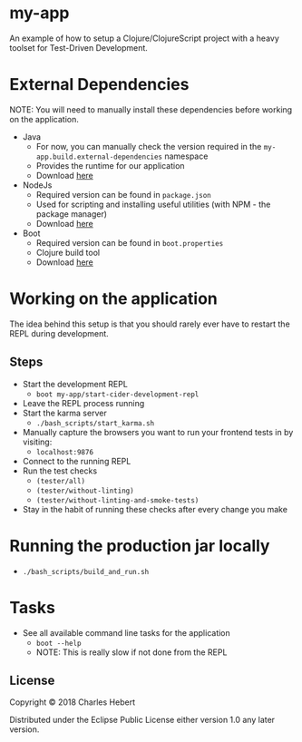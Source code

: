 # my-app

An example of how to setup a Clojure/ClojureScript project with a heavy toolset
for Test-Driven Development.

# External Dependencies
NOTE: You will need to manually install these dependencies before working on the
application.

- Java
    - For now, you can manually check the version required in the
    `my-app.build.external-dependencies` namespace
    - Provides the runtime for our application
    - Download [here](http://www.oracle.com/technetwork/java/javase/downloads/java-archive-javase8-2177648.html)
- NodeJs
    - Required version can be found in `package.json`
    - Used for scripting and installing useful utilities (with NPM - the package
    manager)
    - Download [here](https://nodejs.org/en/download/releases/)
- Boot
    - Required version can be found in `boot.properties`
    - Clojure build tool
    - Download [here](https://github.com/boot-clj/boot#install)

# Working on the application
The idea behind this setup is that you should rarely ever have to restart the
REPL during development.

## Steps
- Start the development REPL
    - `boot my-app/start-cider-development-repl`
- Leave the REPL process running
- Start the karma server
    - `./bash_scripts/start_karma.sh`
- Manually capture the browsers you want to run your frontend tests in by
visiting:
    - `localhost:9876`
- Connect to the running REPL
- Run the test checks
    - `(tester/all)`
    - `(tester/without-linting)`
    - `(tester/without-linting-and-smoke-tests)`
- Stay in the habit of running these checks after every change you make

# Running the production jar locally
- `./bash_scripts/build_and_run.sh`

# Tasks
- See all available command line tasks for the application
    - `boot --help`
    - NOTE: This is really slow if not done from the REPL

## License

Copyright © 2018 Charles Hebert

Distributed under the Eclipse Public License either version 1.0 any later
version.
